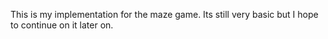 This is my implementation for the maze game. Its still very basic but I hope to continue on it later on. 
